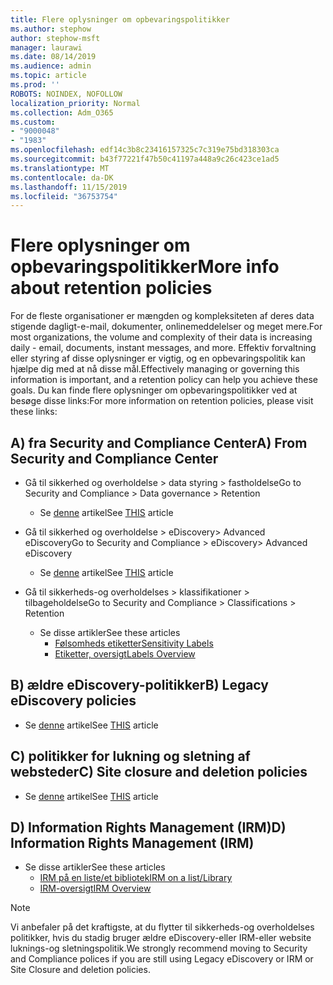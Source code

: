 ```yaml
---
title: Flere oplysninger om opbevaringspolitikker
ms.author: stephow
author: stephow-msft
manager: laurawi
ms.date: 08/14/2019
ms.audience: admin
ms.topic: article
ms.prod: ''
ROBOTS: NOINDEX, NOFOLLOW
localization_priority: Normal
ms.collection: Adm_O365
ms.custom:
- "9000048"
- "1983"
ms.openlocfilehash: edf14c3b8c23416157325c7c319e75bd318303ca
ms.sourcegitcommit: b43f77221f47b50c41197a448a9c26c423ce1ad5
ms.translationtype: MT
ms.contentlocale: da-DK
ms.lasthandoff: 11/15/2019
ms.locfileid: "36753754"
---
```

# <a name="more-info-about-retention-policies"></a><span data-ttu-id="d6c06-102">Flere oplysninger om opbevaringspolitikker</span><span class="sxs-lookup"><span data-stu-id="d6c06-102">More info about retention policies</span></span>

<span data-ttu-id="d6c06-103">For de fleste organisationer er mængden og kompleksiteten af deres data stigende dagligt-e-mail, dokumenter, onlinemeddelelser og meget mere.</span><span class="sxs-lookup"><span data-stu-id="d6c06-103">For most organizations, the volume and complexity of their data is increasing daily - email, documents, instant messages, and more.</span></span> <span data-ttu-id="d6c06-104">Effektiv forvaltning eller styring af disse oplysninger er vigtig, og en opbevaringspolitik kan hjælpe dig med at nå disse mål.</span><span class="sxs-lookup"><span data-stu-id="d6c06-104">Effectively managing or governing this information is important, and a retention policy can help you achieve these goals.</span></span> <span data-ttu-id="d6c06-105">Du kan finde flere oplysninger om opbevaringspolitikker ved at besøge disse links:</span><span class="sxs-lookup"><span data-stu-id="d6c06-105">For more information on retention policies, please visit these links:</span></span>

## <a name="a-from-security-and-compliance-center"></a><span data-ttu-id="d6c06-106">A) fra Security and Compliance Center</span><span class="sxs-lookup"><span data-stu-id="d6c06-106">A) From Security and Compliance Center</span></span>

- <span data-ttu-id="d6c06-107">Gå til sikkerhed og overholdelse > data styring > fastholdelse</span><span class="sxs-lookup"><span data-stu-id="d6c06-107">Go to Security and Compliance > Data governance > Retention</span></span>
  - <span data-ttu-id="d6c06-108">Se [denne](https://docs.microsoft.com/office365/securitycompliance/retention-policies) artikel</span><span class="sxs-lookup"><span data-stu-id="d6c06-108">See [THIS](https://docs.microsoft.com/office365/securitycompliance/retention-policies) article</span></span>

- <span data-ttu-id="d6c06-109">Gå til sikkerhed og overholdelse > eDiscovery> Advanced eDiscovery</span><span class="sxs-lookup"><span data-stu-id="d6c06-109">Go to Security and Compliance > eDiscovery> Advanced eDiscovery</span></span> 
  - <span data-ttu-id="d6c06-110">Se [denne](https://docs.microsoft.com/office365/securitycompliance/ediscovery-cases) artikel</span><span class="sxs-lookup"><span data-stu-id="d6c06-110">See [THIS](https://docs.microsoft.com/office365/securitycompliance/ediscovery-cases) article</span></span>

- <span data-ttu-id="d6c06-111">Gå til sikkerheds-og overholdelses > klassifikationer > tilbageholdelse</span><span class="sxs-lookup"><span data-stu-id="d6c06-111">Go to Security and Compliance > Classifications > Retention</span></span>
  - <span data-ttu-id="d6c06-112">Se disse artikler</span><span class="sxs-lookup"><span data-stu-id="d6c06-112">See these articles</span></span>
    - [<span data-ttu-id="d6c06-113">Følsomheds etiketter</span><span class="sxs-lookup"><span data-stu-id="d6c06-113">Sensitivity Labels</span></span>](https://docs.microsoft.com/office365/securitycompliance/sensitivity-labels)
    - [<span data-ttu-id="d6c06-114">Etiketter, oversigt</span><span class="sxs-lookup"><span data-stu-id="d6c06-114">Labels Overview</span></span>](https://docs.microsoft.com/office365/securitycompliance/labels)

## <a name="b-legacy-ediscovery-policies"></a><span data-ttu-id="d6c06-115">B) ældre eDiscovery-politikker</span><span class="sxs-lookup"><span data-stu-id="d6c06-115">B) Legacy eDiscovery policies</span></span>

- <span data-ttu-id="d6c06-116">Se [denne](https://support.office.com/article/Set-up-an-eDiscovery-Center-in-SharePoint-Online-A18F8975-AA7F-43B4-A7D6-001D14744D8E) artikel</span><span class="sxs-lookup"><span data-stu-id="d6c06-116">See [THIS](https://support.office.com/article/Set-up-an-eDiscovery-Center-in-SharePoint-Online-A18F8975-AA7F-43B4-A7D6-001D14744D8E) article</span></span>

## <a name="c-site-closure-and-deletion-policies"></a><span data-ttu-id="d6c06-117">C) politikker for lukning og sletning af websteder</span><span class="sxs-lookup"><span data-stu-id="d6c06-117">C) Site closure and deletion policies</span></span>

- <span data-ttu-id="d6c06-118">Se [denne](https://support.office.com/article/Use-policies-for-site-closure-and-deletion-A8280D82-27FD-48C5-9ADF-8A5431208BA5) artikel</span><span class="sxs-lookup"><span data-stu-id="d6c06-118">See [THIS](https://support.office.com/article/Use-policies-for-site-closure-and-deletion-A8280D82-27FD-48C5-9ADF-8A5431208BA5) article</span></span>  

## <a name="d-information-rights-management-irm"></a><span data-ttu-id="d6c06-119">D) Information Rights Management (IRM)</span><span class="sxs-lookup"><span data-stu-id="d6c06-119">D) Information Rights Management (IRM)</span></span>

- <span data-ttu-id="d6c06-120">Se disse artikler</span><span class="sxs-lookup"><span data-stu-id="d6c06-120">See these articles</span></span>
  - [<span data-ttu-id="d6c06-121">IRM på en liste/et bibliotek</span><span class="sxs-lookup"><span data-stu-id="d6c06-121">IRM on a list/Library</span></span>](https://support.office.com/article/apply-information-rights-management-to-a-list-or-library-3bdb5c4e-94fc-4741-b02f-4e7cc3c54aa1)
  - [<span data-ttu-id="d6c06-122">IRM-oversigt</span><span class="sxs-lookup"><span data-stu-id="d6c06-122">IRM Overview</span></span>](https://support.office.com/article/create-and-apply-information-management-policies-eb501fe9-2ef6-4150-945a-65a6451ee9e9)

> [!Note]
> <span data-ttu-id="d6c06-123">Vi anbefaler på det kraftigste, at du flytter til sikkerheds-og overholdelses politikker, hvis du stadig bruger ældre eDiscovery-eller IRM-eller website luknings-og sletningspolitik.</span><span class="sxs-lookup"><span data-stu-id="d6c06-123">We strongly recommend moving to Security and Compliance polices if you are still using Legacy eDiscovery or IRM or Site Closure and deletion policies.</span></span>
